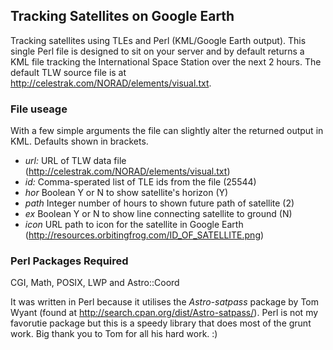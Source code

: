 ## Tracking Satellites on Google Earth

Tracking satellites using TLEs and Perl (KML/Google Earth output). This single Perl file is designed to sit on your server and by default returns a KML file tracking the International Space Station over the next 2 hours. The default TLW source file is at http://celestrak.com/NORAD/elements/visual.txt.

### File useage

With a few simple arguments the file can slightly alter the returned output in KML. Defaults shown in brackets.

- _url:_ URL of TLW data file (http://celestrak.com/NORAD/elements/visual.txt)
- _id:_ Comma-sperated list of TLE ids from the file (25544)
- _hor_ Boolean Y or N to show satellite's horizon (Y)
- _path_ Integer number of hours to shown future path of satellite (2)
- _ex_ Boolean Y or N to show line connecting satellite to ground (N)
- _icon_ URL path to icon for the satellite in Google Earth (http://resources.orbitingfrog.com/ID_OF_SATELLITE.png)

### Perl Packages Required

CGI, Math, POSIX, LWP and Astro::Coord

It was written in Perl because it utilises the _Astro-satpass_ package by Tom Wyant (found at http://search.cpan.org/dist/Astro-satpass/). Perl is not my favorutie package but this is a speedy library that does most of the grunt work. Big thank you to Tom for all his hard work. :)